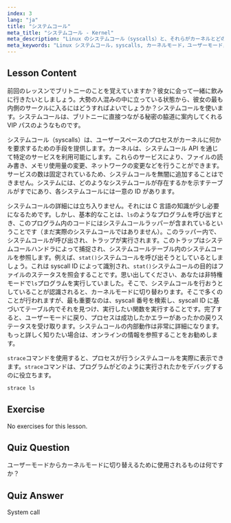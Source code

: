 ```yaml
---
index: 3
lang: "ja"
title: "システムコール"
meta_title: "システムコール - Kernel"
meta_description: "Linux のシステムコール（syscalls）と、それらがカーネルとどのように相互作用するかを学びます。ユーザーモードとカーネルモードを理解し、デバッグのために`strace`を使用します。Linux の学習を始めましょう！"
meta_keywords: "Linux システムコール，syscalls, カーネルモード，ユーザーモード，strace コマンド，Linux チュートリアル，初心者向け Linux, Linux ガイド"
---
```


## Lesson Content

前回のレッスンでブリトニーのことを覚えていますか？彼女に会って一緒に飲みに行きたいとしましょう。大勢の人混みの中に立っている状態から、彼女の最も内側のサークルに入るにはどうすればよいでしょうか？システムコールを使います。システムコールは、ブリトニーに直接つながる秘密の脇道に案内してくれる VIP パスのようなものです。

システムコール（syscalls）は、ユーザースペースのプロセスがカーネルに何かを要求するための手段を提供します。カーネルは、システムコール API を通じて特定のサービスを利用可能にします。これらのサービスにより、ファイルの読み書き、メモリ使用量の変更、ネットワークの変更などを行うことができます。サービスの数は固定されているため、システムコールを無闇に追加することはできません。システムには、どのようなシステムコールが存在するかを示すテーブルがすでにあり、各システムコールには一意の ID があります。

システムコールの詳細には立ち入りません。それには C 言語の知識が少し必要になるためです。しかし、基本的なことは、`ls`のようなプログラムを呼び出すとき、このプログラム内のコードにはシステムコールラッパーが含まれているということです（まだ実際のシステムコールではありません）。このラッパー内で、システムコールが呼び出され、トラップが実行されます。このトラップはシステムコールハンドラによって捕捉され、システムコールテーブル内のシステムコールを参照します。例えば、`stat()`システムコールを呼び出そうとしているとしましょう。これは syscall ID によって識別され、`stat()`システムコールの目的はファイルのステータスを照会することです。思い出してください、あなたは非特権モードで`ls`プログラムを実行していました。そこで、システムコールを行おうとしていることが認識されると、カーネルモードに切り替わります。そこで多くのことが行われますが、最も重要なのは、syscall 番号を検索し、syscall ID に基づいてテーブル内でそれを見つけ、実行したい関数を実行することです。完了すると、ユーザーモードに戻り、プロセスは成功したかエラーがあったかの戻りステータスを受け取ります。システムコールの内部動作は非常に詳細になります。もっと詳しく知りたい場合は、オンラインの情報を参照することをお勧めします。

`strace`コマンドを使用すると、プロセスが行うシステムコールを実際に表示できます。`strace`コマンドは、プログラムがどのように実行されたかをデバッグするのに役立ちます。

```bash
strace ls
```

## Exercise

No exercises for this lesson.

## Quiz Question

ユーザーモードからカーネルモードに切り替えるために使用されるものは何ですか？

## Quiz Answer

System call
